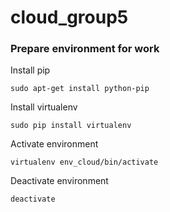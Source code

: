# cloud_group5

### Prepare environment for work

Install pip
```
sudo apt-get install python-pip
```

Install virtualenv
```
sudo pip install virtualenv
```

Activate environment
```
virtualenv env_cloud/bin/activate
```

Deactivate environment
```
deactivate
```
